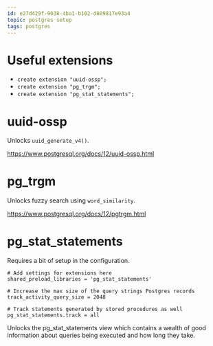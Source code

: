 ```yaml
---
id: e27d429f-9038-4ba1-b102-d809817e93a4
topic: postgres setup
tags: postgres
---
```



# Useful extensions

- `create extension "uuid-ossp";`
- `create extension "pg_trgm";`
- `create extension "pg_stat_statements";`


# uuid-ossp

Unlocks `uuid_generate_v4()`.

https://www.postgresql.org/docs/12/uuid-ossp.html

# pg_trgm

Unlocks fuzzy search using `word_similarity`.

https://www.postgresql.org/docs/12/pgtrgm.html

# pg_stat_statements

Requires a bit of setup in the configuration.

```
# Add settings for extensions here
shared_preload_libraries = 'pg_stat_statements'

# Increase the max size of the query strings Postgres records
track_activity_query_size = 2048

# Track statements generated by stored procedures as well
pg_stat_statements.track = all
```

Unlocks the pg_stat_statements view which contains a wealth of good information about queries being executed and how long they take.

